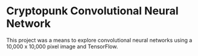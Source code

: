 # Cryptopunk Convolutional Neural Network
This project was a means to explore convolutional neural networks using a 10,000 x 10,000 pixel image and TensorFlow.

